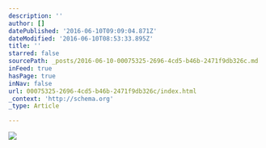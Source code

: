 ```yaml
---
description: ''
author: []
datePublished: '2016-06-10T09:09:04.871Z'
dateModified: '2016-06-10T08:53:33.895Z'
title: ''
starred: false
sourcePath: _posts/2016-06-10-00075325-2696-4cd5-b46b-2471f9db326c.md
inFeed: true
hasPage: true
inNav: false
url: 00075325-2696-4cd5-b46b-2471f9db326c/index.html
_context: 'http://schema.org'
_type: Article

---
```

![](https://the-grid-user-content.s3-us-west-2.amazonaws.com/3064045b-363f-4f00-b09f-d7967fa12889.jpg)